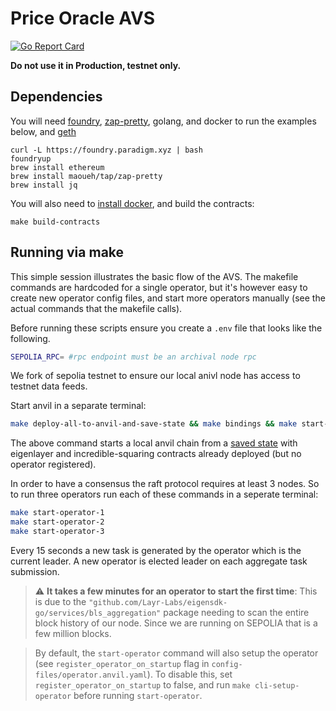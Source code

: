 # Price Oracle AVS

[![Go Report Card](https://goreportcard.com/badge/github.com/Layr-Labs/incredible-squaring-avs)](https://goreportcard.com/report/github.com/Layr-Labs/incredible-squaring-avs)

<b> Do not use it in Production, testnet only. </b>



## Dependencies

You will need [foundry](https://book.getfoundry.sh/getting-started/installation), [zap-pretty](https://github.com/maoueh/zap-pretty), golang, and docker to run the examples below, and [geth](https://geth.ethereum.org/docs/getting-started/installing-geth)
```
curl -L https://foundry.paradigm.xyz | bash
foundryup
brew install ethereum
brew install maoueh/tap/zap-pretty
brew install jq
```
You will also need to [install docker](https://docs.docker.com/get-docker/), and build the contracts:
```
make build-contracts
```



## Running via make

This simple session illustrates the basic flow of the AVS. The makefile commands are hardcoded for a single operator, but it's however easy to create new operator config files, and start more operators manually (see the actual commands that the makefile calls).

Before running these scripts ensure you create a `.env` file that looks like the following.
```bash
SEPOLIA_RPC= #rpc endpoint must be an archival node rpc
```

We fork of sepolia testnet to ensure our local anivl node has access to testnet data feeds.

Start anvil in a separate terminal:

```bash
make deploy-all-to-anvil-and-save-state && make bindings && make start-anvil-chain-with-el-and-avs-deployed
```

The above command starts a local anvil chain from a [saved state](./tests/anvil/avs-and-eigenlayer-deployed-anvil-state.json) with eigenlayer and incredible-squaring contracts already deployed (but no operator registered).

In order to have a consensus the raft protocol requires at least 3 nodes. So to run three operators run each of these commands in a seperate terminal:

```bash
make start-operator-1
make start-operator-2
make start-operator-3
```

Every 15 seconds a new task is generated by the operator which is the current leader. A new operator is elected leader on each aggregate task submission.

> :warning: **It takes a few minutes for an operator to start the first time**: This is due to the `"github.com/Layr-Labs/eigensdk-go/services/bls_aggregation"` package needing to scan the entire block history of our node. Since we are running on SEPOLIA that is a few million blocks.

> By default, the `start-operator` command will also setup the operator (see `register_operator_on_startup` flag in `config-files/operator.anvil.yaml`). To disable this, set `register_operator_on_startup` to false, and run `make cli-setup-operator` before running `start-operator`.

